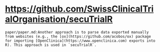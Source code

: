 # https://github.com/SwissClinicalTrialOrganisation/secuTrialR

```console
paper/paper.md:Another approach is to parse data exported manually from websites (e.g., the [ox](https://github.com/acobos/ox) package for importing [OpenClinica](https://www.openclinica.com) exports into R). This approach is used in `secuTrialR`.

```
